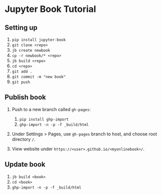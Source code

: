 # Jupyter Book Tutorial

## Setting up
1. `pip install jupyter-book`
2. `git clone <repo>`
3. `jb create newbook`
4. `cp -r newbook/* <repo>`
5. `jb build <repo>`
6. `cd <repo>`
7. `git add .`
8. `git commit -m "new book"`
9. `git push`

## Publish book
1. Push to a new branch called `gh-pages`:
    1. `pip install ghp-import`
    2. `ghp-import -n -p -f _build/html`

2. Under Settings > Pages, use `gh-pages` branch to host, and choose root directory `/`.
3. View website under `https://<user>.github.io/<myonlinebook>/`.

## Update book
1. `jb build <book>`
2. `cd <book>`
3. `ghp-import -n -p -f _build/html`
